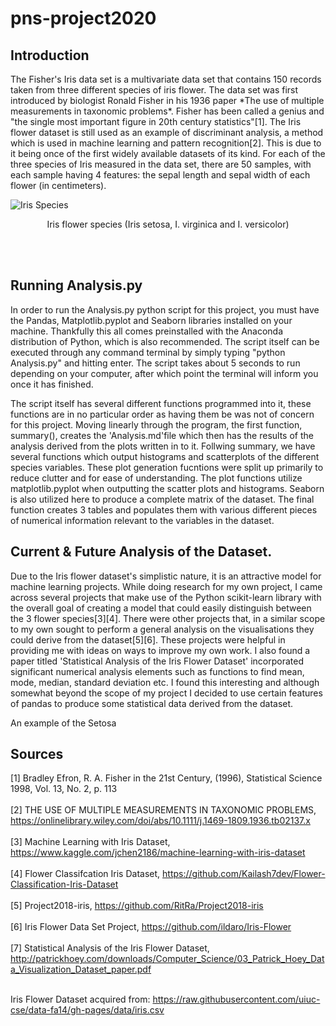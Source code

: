 # pns-project2020

<h2> Introduction </h2>
<p>The Fisher's Iris data set is a multivariate data set that contains 150 records taken from three different species of iris flower. The data set was first introduced by biologist Ronald Fisher in his 1936 paper *The use of multiple measurements in taxonomic problems*. Fisher has been called a genius and "the single most important figure in 20th century statistics"[1]. The Iris flower dataset is still used as an example of discriminant analysis, a method which is used in machine learning and pattern recognition[2]. This is due to it being once of the first widely available datasets of its kind. For each of the three species of Iris measured in the data set, there are 50 samples, with each sample having 4 features: the sepal length and sepal width of each flower (in centimeters). </p>

<img src="https://thegoodpython.com/assets/images/iris-species.png" alt="Iris Species">

<p align="center">Iris flower species (Iris setosa, I. virginica and I. versicolor)</p>

<br>
<br>
<h2> Running Analysis.py </h2>

<p>In order to run the Analysis.py python script for this project, you must have the Pandas, Matplotlib.pyplot and Seaborn libraries installed on your machine. Thankfully this all comes preinstalled with the Anaconda distribution of Python, which is also recommended. The script itself can be executed through any command terminal by simply typing "python Analysis.py" and hitting enter. The script takes 
about 5 seconds to run depending on your computer, after which point the terminal will inform you once it has finished. </p>


<p>The script itself has several different functions programmed into it, these functions are in no particular order as having them be was not of concern for this project. Moving linearly through the program, the first function, summary(), creates the 'Analysis.md'file which then has the results of the analysis derived from the plots written in to it. Follwing summary, we have several functions which output histograms and scatterplots of the different species variables. These plot generation fucntions were split up primarily to reduce clutter and for ease of understanding. The plot functions utilize matplotlib.pyplot when outputting the scatter plots and histograms. Seaborn is also utilized here to produce a complete matrix of the dataset. The final function creates 3 tables and populates them with various different pieces of numerical information relevant to the variables in the dataset. </p>


<h2>Current & Future Analysis of the Dataset.</h2>
<p> Due to the Iris flower dataset's simplistic nature, it is an attractive model for machine learning projects. While doing research for my own project, I came across several projects that make use of the Python scikit-learn library with the overall goal of creating a model that could easily distinguish between the 3 flower species[3][4]. There were other projects that, in a similar scope to my own sought to perform a general analysis on the visualisations they could derive from the dataset[5][6]. These projects were helpful in providing me with ideas on ways to improve my own work. I also found a paper titled 'Statistical Analysis of the Iris Flower Dataset' incorporated significant numerical analysis elements such as functions to find mean, mode, median, standard deviation etc. I found this interesting and although somewhat beyond the scope of my project I decided to use certain features of pandas to produce some statistical data derived from the dataset. 
  
An example of the Setosa

</p>


<h2> Sources </h2>

[1] Bradley Efron, R. A. Fisher in the 21st Century, (1996), Statistical Science
1998, Vol. 13, No. 2, p. 113
<br><br>
[2] THE USE OF MULTIPLE MEASUREMENTS IN TAXONOMIC PROBLEMS, https://onlinelibrary.wiley.com/doi/abs/10.1111/j.1469-1809.1936.tb02137.x
<br><br>
[3] Machine Learning with Iris Dataset, https://www.kaggle.com/jchen2186/machine-learning-with-iris-dataset
<br><br>
[4] Flower Classifcation Iris Dataset, https://github.com/Kailash7dev/Flower-Classification-Iris-Dataset
<br><br>
[5] Project2018-iris, https://github.com/RitRa/Project2018-iris
<br><br>
[6] Iris Flower Data Set Project, https://github.com/ildaro/Iris-Flower
<br><br>
[7] Statistical Analysis of the Iris Flower Dataset, http://patrickhoey.com/downloads/Computer_Science/03_Patrick_Hoey_Data_Visualization_Dataset_paper.pdf
<br><br>

Iris Flower Dataset acquired from: https://raw.githubusercontent.com/uiuc-cse/data-fa14/gh-pages/data/iris.csv

